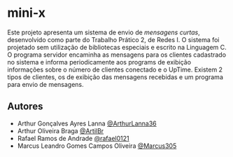 # mini-x

Este projeto apresenta um sistema de envio de *mensagens curtas*, desenvolvido como parte do Trabalho Prático 2, de Redes I. O sistema foi projetado sem utilização de bibliotecas especiais e escrito na Linguagem C. O programa servidor encaminha as mensagens para os clientes cadastrado no sistema e informa periodicamente aos programs de exibição informações sobre o número de clientes conectado e o UpTime. Existem 2 tipos de clientes, os de exibição das mensagens recebidas e um programa para envio de mensagens.

## Autores

- Arthur Gonçalves Ayres Lanna [@ArthurLanna36](https://www.github.com/ArthurLanna36)
- Arthur Oliveira Braga [@ArtilBr](https://www.github.com/ArtilBr)
- Rafael Ramos de Andrade [@rafael0121](https://www.github.com/rafael0121)
- Marcus Leandro Gomes Campos Oliveira [@Marcus305](https://www.github.com/Marcus305)
